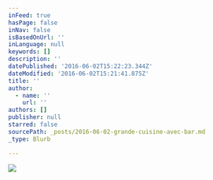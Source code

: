 ```yaml
---
inFeed: true
hasPage: false
inNav: false
isBasedOnUrl: ''
inLanguage: null
keywords: []
description: ''
datePublished: '2016-06-02T15:22:23.344Z'
dateModified: '2016-06-02T15:21:41.875Z'
title: ''
author:
  - name: ''
    url: ''
authors: []
publisher: null
starred: false
sourcePath: _posts/2016-06-02-grande-cuisine-avec-bar.md
_type: Blurb

---
```

![](https://the-grid-user-content.s3-us-west-2.amazonaws.com/ffbc7970-9b68-4cef-a5d5-86e429ad9ea8.jpg)